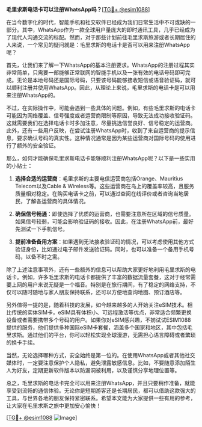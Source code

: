 **毛里求斯电话卡可以注册WhatsApp吗？**[[TG💪+ @esim1088](https://t.me/s/esim1088)]

在当今数字化的时代，智能手机和社交软件已经成为我们日常生活中不可或缺的一部分。其中，WhatsApp作为一款全球用户量庞大的即时通讯工具，几乎已经成为了现代人沟通交流的标配。然而，对于那些计划前往毛里求斯旅游或者长期居住的人来说，一个常见的疑问就是：毛里求斯的电话卡是否可以用来注册WhatsApp呢？

首先，让我们来了解一下WhatsApp的基本注册要求。WhatsApp的注册过程其实非常简单，只需要一部能够正常联网的智能手机以及一张有效的电话号码即可完成。无论是本地号码还是国际号码，只要该号码能够接收短信或语音验证码，就可以顺利注册并使用WhatsApp。因此，从理论上来说，毛里求斯的电话卡是可以用来注册WhatsApp的。

不过，在实际操作中，可能会遇到一些具体的问题。例如，有些毛里求斯的电话卡可能因为网络覆盖、信号强度或者运营商限制等原因，导致无法成功接收验证码。这就需要我们在选择电话卡时多加注意，尽量挑选信誉良好、信号稳定的运营商。此外，还有一些用户反映，在尝试注册WhatsApp时，收到了来自运营商的提示信息，要求确认号码的真实性。这种情况通常是因为某些运营商对国际号码的使用进行了额外的安全验证。

那么，如何才能确保毛里求斯电话卡能够顺利注册WhatsApp呢？以下是一些实用的小贴士：

1. **选择合适的运营商**：毛里求斯的主要电信运营商包括Orange、Mauritius Telecom以及Cable & Wireless等。这些运营商在岛上的覆盖率较高，且服务质量相对稳定。在购买电话卡之前，可以通过查阅在线评价或者咨询当地居民，了解各运营商的具体情况。

2. **确保信号畅通**：即使选择了优质的运营商，也需要注意所在区域的信号质量。如果信号较弱，可能会影响验证码的接收。因此，在注册WhatsApp前，最好先测试一下手机信号。

3. **提前准备备用方案**：如果遇到无法接收验证码的情况，可以考虑使用其他方式验证身份，比如通过电子邮件发送验证码。同时，也可以准备一个备用手机号码，以备不时之需。

除了上述注意事项外，还有一些额外的信息可以帮助大家更好地利用毛里求斯的电话卡。例如，许多毛里求斯的电话卡都提供了丰富的数据流量套餐，这对于经常需要上网的用户来说无疑是一个福音。特别是在旅行期间，有了稳定的网络支持，不仅可以随时随地与家人朋友保持联系，还可以方便地查询地图、预订酒店等。

另外值得一提的是，随着科技的发展，如今越来越多的人开始关注eSIM技术。相比传统的实体SIM卡，eSIM具有体积小、可远程激活等优点，非常适合频繁更换设备或者需要携带多个号码的用户。如果你对eSIM感兴趣，不妨试试ESIM1088提供的服务，他们提供多种国际eSIM卡套餐，涵盖多个国家和地区，其中包括毛里求斯。通过他们的平台，你可以轻松实现全球漫游，无需担心语言障碍或者繁琐的换卡手续。

当然，无论选择哪种方式，安全始终是第一位的。在使用WhatsApp或者其他社交媒体时，一定要注意保护个人隐私，避免泄露敏感信息。比如，不要随意添加陌生人为好友，定期更新软件版本以防漏洞被利用，以及谨慎分享地理位置等。

总之，毛里求斯的电话卡完全可以用来注册WhatsApp，并且只要稍作准备，就能享受到流畅的通信体验。无论你是短期游客还是长期居民，都可以借助这款强大的工具，与世界各地的朋友保持紧密联系。希望本文能为大家提供一些有用的参考，让大家在毛里求斯之旅中更加安心愉快！ 

[[TG💪+ @esim1088](https://t.me/s/esim1088) ![Image](https://i.postimg.cc/4NQfJmqS/Snipaste-2025-05-13-00-14-12.png)]